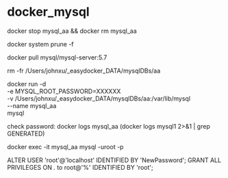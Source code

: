 # docker_mysql

docker stop mysql_aa && docker rm mysql_aa

docker system prune -f

docker pull mysql/mysql-server:5.7

rm -fr /Users/johnxu/_easydocker_DATA/mysqlDBs/aa

docker run -d \
  -e MYSQL_ROOT_PASSWORD=XXXXXX \
  -v /Users/johnxu/_easydocker_DATA/mysqlDBs/aa:/var/lib/mysql \
  --name mysql_aa \
  mysql

check password: docker logs mysql_aa
(docker logs mysql1 2>&1 | grep GENERATED)

docker exec -it mysql_aa mysql -uroot -p

ALTER USER 'root'@'localhost' IDENTIFIED BY 'NewPassword';
GRANT ALL PRIVILEGES ON *.* to root@'%' IDENTIFIED BY 'root';
